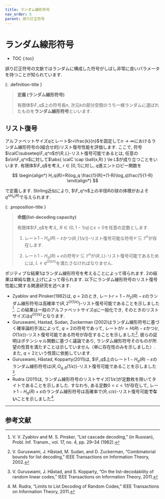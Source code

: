 ```yaml
---
title: ランダム線形符号
nav_order: 5
parent: 誤り訂正符号
---
```


# ランダム線形符号

* TOC
{:toc}

誤り訂正符号の文脈ではランダムに構成した符号がしばし非常に良いパラメータを持つことが知られています. 

{: .definition-title }
> **定義 (ランダム線形符号)**
>
> 有限体$\F_q$上の符号長$n$, 次元$k$の部分空間のうち一様ランダムに選ばれたものを**ランダム線形符号**といいます. 

## リスト復号

アルファベットサイズ$q$とレート$r=\frac{k}{n}$を固定して$n\to\infty$におけるランダム線形符号の(組合せ的)リスト復号性能を評価します. 
ここで, 符号$\calC\subseteq\F_q^n$が$(R,L)$-リスト復号可能であるとは, 任意の$x\in\F_q^n$に対して$\abs{ \calC \cap \ball(x,R) } \le L$が成り立つことをいいます. 
有限体$\F_q$を考え, $r\in[0,1]$に対し, $q$進エントロピー関数を

$$
  \begin{align*}
    H_q(R)=R\log_q \frac{1}{R}+(1-R)\log_q\frac{1}{1-R}
  \end{align*}
$$

で定義します. Stirling近似により, $\F_q^n$上の半径$R$の球の体積がおよそ$q^{nH_q(R)}$で与えられます. 

{: .proposition-title }
> **命題(list-decoding capacity)**
>
> 有限体$\F_q$を考え, $R\in (0,1-1/q)$と$\varepsilon>0$を任意の定数とします. 
>
> 1. レート$1-H_q(R)-\varepsilon$かつ$(R,\lceil 1/\varepsilon\rceil)$-リスト復号可能な符号$\mathcal{C}\subseteq\mathbb{F}^n$が存在します. 
>
> 2. レート$1-H_q(R)+\varepsilon$の符号$\mathcal{C}\subseteq\mathbb{F}^n$が$(R,L)$-リスト復号可能であるためには, $L \ge q^{\Omega(\varepsilon n)}$を満たさなければなりません. 

ポジティブな結果1はランダム線形符号を考えることによって得られます. 2の結果は単純な数え上げによって得られます. 
以下にランダム線形符号のリスト復号性能に関する関連研究を述べます. 

- Zyablov and Pinsker(1982)は, $q=2$のとき, レート$r=1-H_2(R)-\varepsilon$のランダム線形符号は高確率で$(R,2^{O(1/\varepsilon)})$-リスト復号可能であることを示しました[^ZP82]. この結果は一般のアルファベットサイズ$q$に一般化でき, そのときのリストサイズは$q^{O(1/\varepsilon)}$となります. 
- Guruswami, Hastad, Sudan, Zuckerman (2002)はランダム線形符号に基づく確率論的手法によって, $q=2$の符号であって, レートが$r=H(R)-\varepsilon$かつ$(r,O(1/\varepsilon))$-リスト復号可能である符号が存在することを示しました[^GHSZ02]. 彼らの証明はポテンシャル関数に基づく議論であり, ランダム線形符号そのものが所望の性質を満たすことは示していません（単に存在性のみを示しました）. また, $q=2$という性質に依拠しています. 
- Guruswami, Håstad, Kopparty(2011)は, $\F_q$上のレート$1-H_q(R)-\varepsilon$のランダム線形符号は$(R,O_{q,R}(1/\varepsilon))$-リスト復号可能であることを示しました[^GHK11]. 
- Rudra (2011)は, ランダム線形符号のリストサイズ$\lceil 1/\varepsilon\rceil$が定数枚を除いてタイトであることを示しました. すなわち, ある定数$0<c<1$が存在して, レート$1-H_q(R)+\varepsilon$のランダム線形符号は高確率で$(R,c/\varepsilon)$-リスト復号可能**でない**ことを示しました[^Rud11]. 

---
## 参考文献

[^ZP82]: V. V. Zyablov and M. S. Pinsker, “List cascade decoding,” (in Russian), Probl. Inf. Transm., vol. 17, no. 4, pp. 29–34 (1982).
[^GHSZ02]: V. Guruswami, J. Håstad, M. Sudan, and D. Zuckerman, “Combinatorial bounds for list decoding,” IEEE Transactions on Information Theory, 2002.
[^GHK11]: V. Guruswami, J. Håstad, and S. Kopparty, “On the list-decodability of random linear codes,” IEEE Transactions on Information Theory, 2011.
[^Rud11]: M. Rudra, “Limits to List Decoding of Random Codes,” IEEE Transactions on Information Theory, 2011.


